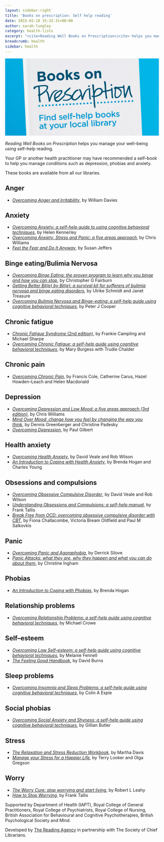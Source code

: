 ```yaml
---
layout: sidebar-right
title: 'Books on prescription: Self help reading'
date: 2015-02-18 15:32:31+00:00
author: sarah-lungley
category: health-lists
excerpt: "<cite>Reading Well Books on Prescription</cite> helps you manage your wellbeing using self–help reading."
breadcrumb: health
sidebar: health
---
```

![Reading Well Books on Prescription](/images/featured/featured-books-on-prescription.jpg)

_Reading Well Books on Prescription_ helps you manage your well–being using self–help reading.

Your GP or another health practitioner may have recommended a self–book to help you manage conditions such as depression, phobias and anxiety.

These books are available from all our libraries.

## Anger

  * [<cite>Overcoming Anger and Irritability</cite>](https://suffolk.spydus.co.uk/cgi-bin/spydus.exe/ENQ/OPAC/BIBENQ?BRN=1387116), by William Davies

## Anxiety

  * [<cite>Overcoming Anxiety: a self-help guide to using cognitive behavioral techniques</cite>](https://suffolk.spydus.co.uk/cgi-bin/spydus.exe/ENQ/OPAC/BIBENQ?BRN=1512206), by Helen Kennerley
  * [<cite>Overcoming Anxiety, Stress and Panic: a five areas approach</cite>](https://suffolk.spydus.co.uk/cgi-bin/spydus.exe/ENQ/OPAC/BIBENQ?BRN=603334), by Chris Williams
  * [<cite>Feel the Fear and Do It Anyway</cite>](https://suffolk.spydus.co.uk/cgi-bin/spydus.exe/ENQ/OPAC/BIBENQ?BRN=192458), by Susan Jeffers

## Binge eating/Bulimia Nervosa

  * [<cite>Overcoming Binge Eating: the proven program to learn why you binge and how you can stop</cite>](https://suffolk.spydus.co.uk/cgi-bin/spydus.exe/ENQ/OPAC/BIBENQ?BRN=1400222), by Christopher G Fairburn
  * [<cite>Getting Better Bit(e) by Bit(e): a survival kit for sufferers of bulimia nervosa and binge eating disorders</cite>](https://suffolk.spydus.co.uk/cgi-bin/spydus.exe/ENQ/OPAC/BIBENQ?BRN=429720), by Ulrike Schmidt and Janet Treasure
  * [<cite>Overcoming Bulimia Nervosa and Binge-eating: a self-help guide using cognitive behavioral techniques</cite>](https://suffolk.spydus.co.uk/cgi-bin/spydus.exe/ENQ/OPAC/BIBENQ?BRN=591153), by Peter J Cooper

## Chronic fatigue

  * [<cite>Chronic Fatigue Syndrome</cite> (2nd edition)](https://suffolk.spydus.co.uk/cgi-bin/spydus.exe/ENQ/OPAC/BIBENQ?BRN=157088), by Frankie Campling and Michael Sharpe
  * [<cite>Overcoming Chronic Fatigue: a self-help guide using cognitive behavioral techniques</cite>](https://suffolk.spydus.co.uk/cgi-bin/spydus.exe/ENQ/OPAC/BIBENQ?BRN=591381), by Mary Burgess with Trudie Chalder

## Chronic pain

  * [<cite>Overcoming Chronic Pain</cite>](https://suffolk.spydus.co.uk/cgi-bin/spydus.exe/ENQ/OPAC/BIBENQ?BRN=602384), by Francis Cole, Catherine Carus, Hazel Howden–Leach and Helen Macdonald

## Depression

  * [<cite>Overcoming Depression and Low Mood: a five areas approach (3rd edition)</cite>](https://suffolk.spydus.co.uk/cgi-bin/spydus.exe/ENQ/OPAC/BIBENQ?BRN=1340711), by Chris Williams
  * [<cite>Mind Over Mood: change how you feel by changing the way you think</cite>](https://suffolk.spydus.co.uk/cgi-bin/spydus.exe/ENQ/OPAC/BIBENQ?BRN=1852746), by Dennis Greenberger and Christine Padesky
  * [<cite>Overcoming Depression</cite>](https://suffolk.spydus.co.uk/cgi-bin/spydus.exe/ENQ/OPAC/BIBENQ?BRN=1852746), by Paul Gilbert

## Health anxiety

  * [<cite>Overcoming Health Anxiety</cite>](https://suffolk.spydus.co.uk/cgi-bin/spydus.exe/ENQ/OPAC/BIBENQ?BRN=426203), by David Veale and Rob Wilson
  * [<cite>An Introduction to Coping with Health Anxiety</cite>](https://suffolk.spydus.co.uk/cgi-bin/spydus.exe/ENQ/OPAC/BIBENQ?BRN=1104406), by Brenda Hogan and Charles Young

## Obsessions and compulsions

  * [<cite>Overcoming Obsessive Compulsive Disorder</cite>](https://suffolk.spydus.co.uk/cgi-bin/spydus.exe/ENQ/OPAC/BIBENQ?BRN=1154884), by David Veale and Rob Wilson
  * [<cite>Understanding Obsessions and Compulsions: a self-help manual</cite>](https://suffolk.spydus.co.uk/cgi-bin/spydus.exe/ENQ/OPAC/BIBENQ?BRN=394538), by Frank Tallis
  * [<cite>Break Free from OCD: overcoming obsessive compulsive disorder with CBT</cite>](https://suffolk.spydus.co.uk/cgi-bin/spydus.exe/ENQ/OPAC/BIBENQ?BRN=198597), by Fiona Challacombe, Victoria Bream Oldfield and Paul M Salkovkis

## Panic

  * [<cite>Overcoming Panic and Agoraphobia</cite>](https://suffolk.spydus.co.uk/cgi-bin/spydus.exe/ENQ/OPAC/BIBENQ?BRN=590905), by Derrick Silove
  * [<cite>Panic Attacks: what they are, why they happen and what you can do about them</cite>](https://suffolk.spydus.co.uk/cgi-bin/spydus.exe/ENQ/OPAC/BIBENQ?BRN=51020), by Christine Ingham

## Phobias

  * [<cite>An Introduction to Coping with Phobias</cite>](https://suffolk.spydus.co.uk/cgi-bin/spydus.exe/ENQ/OPAC/BIBENQ?BRN=1104392), by Brenda Hogan

## Relationship problems

  * [<cite>Overcoming Relationship Problems: a self-help guide using cognitive behavioral techniques</cite>](https://suffolk.spydus.co.uk/cgi-bin/spydus.exe/ENQ/OPAC/BIBENQ?BRN=423759), by Michael Crowe

## Self–esteem

  * [<cite>Overcoming Low Self–esteem: a self-help guide using cognitive behavioral techniques</cite>](https://suffolk.spydus.co.uk/cgi-bin/spydus.exe/ENQ/OPAC/BIBENQ?BRN=591117), by Melanie Fennell
  * [<cite>The Feeling Good Handbook</cite>](https://suffolk.spydus.co.uk/cgi-bin/spydus.exe/ENQ/OPAC/BIBENQ?BRN=270896), by David Burns

## Sleep problems

  * [<cite>Overcoming Insomnia and Sleep Problems: a self-help guide using cognitive behavioral techniques</cite>](https://suffolk.spydus.co.uk/cgi-bin/spydus.exe/ENQ/OPAC/BIBENQ?BRN=423791), by Colin A Espie

## Social phobias

  * [<cite>Overcoming Social Anxiety and Shyness: a self-help guide using cognitive behavioral techniques</cite>](https://suffolk.spydus.co.uk/cgi-bin/spydus.exe/ENQ/OPAC/BIBENQ?BRN=590899), by Gillian Butler

## Stress

  * [<cite>The Relaxation and Stress Reduction Workbook</cite>](https://suffolk.spydus.co.uk/cgi-bin/spydus.exe/ENQ/OPAC/BIBENQ?BRN=1387117), by Martha Davis
  * [<cite>Manage your Stress for a Happier Life</cite>](https://suffolk.spydus.co.uk/cgi-bin/spydus.exe/ENQ/OPAC/BIBENQ?BRN=598031), by Terry Looker and Olga Gregson

## Worry

  * [<cite>The Worry Cure: stop worrying and start living</cite>](https://suffolk.spydus.co.uk/cgi-bin/spydus.exe/ENQ/OPAC/BIBENQ?BRN=131786), by Robert L Leahy
  * [<cite>How to Stop Worrying</cite>](https://suffolk.spydus.co.uk/cgi-bin/spydus.exe/ENQ/OPAC/BIBENQ?BRN=505098), by Frank Tallis

Supported by Department of Health (IAPT), Royal College of General Practitioners, Royal College of Psychiatrists, Royal College of Nursing, British Association for Behavioural and Cognitive Psychotherapies, British Psychological Society and Mind.

Developed by [The Reading Agency](http://readingagency.org.uk/adults/quick-guides/reading-well/) in partnership with The Society of Chief Librarians.

